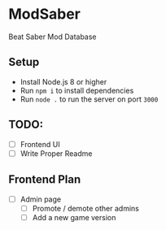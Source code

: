 # ModSaber
Beat Saber Mod Database

## Setup
* Install Node.js 8 or higher
* Run `npm i` to install dependencies
* Run `node .` to run the server on port `3000`

## TODO:
- [ ] Frontend UI
- [ ] Write Proper Readme

## Frontend Plan
- [ ] Admin page
  - [ ] Promote / demote other admins
  - [ ] Add a new game version
